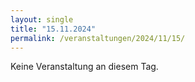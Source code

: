 ```yaml
---
layout: single
title: "15.11.2024"
permalink: /veranstaltungen/2024/11/15/
---
```


Keine Veranstaltung an diesem Tag.
